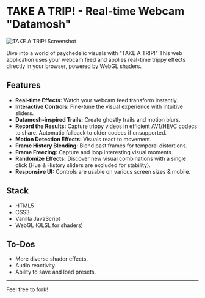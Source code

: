 # TAKE A TRIP! - Real-time Webcam "Datamosh"

![TAKE A TRIP! Screenshot](demo.gif)

Dive into a world of psychedelic visuals with "TAKE A TRIP!" This web application uses your webcam feed and applies real-time trippy effects directly in your browser, powered by WebGL shaders.

## Features

*   **Real-time Effects:** Watch your webcam feed transform instantly.
*   **Interactive Controls:** Fine-tune the visual experience with intuitive sliders.
*   **Datamosh-inspired Trails:** Create ghostly trails and motion blurs.
*   **Record the Results:** Capture trippy videos in efficient AV1/HEVC codecs to share. Automatic fallback to older codecs if unsupported.
*   **Motion Detection Effects:** Visuals react to movement.
*   **Frame History Blending:** Blend past frames for temporal distortions.
*   **Frame Freezing:** Capture and loop interesting visual moments.
*   **Randomize Effects:** Discover new visual combinations with a single click (Hue & History sliders are excluded for stability).
*   **Responsive UI:** Controls are usable on various screen sizes & mobile.

## Stack

*   HTML5
*   CSS3
*   Vanilla JavaScript
*   WebGL (GLSL for shaders)

## To-Dos

*   More diverse shader effects.
*   Audio reactivity.
*   Ability to save and load presets.

---

Feel free to fork!
